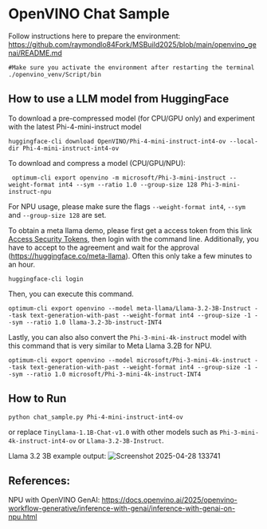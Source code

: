 # OpenVINO Chat Sample

Follow instructions here to prepare the environment:
https://github.com/raymondlo84Fork/MSBuild2025/blob/main/openvino_genai/README.md

```
#Make sure you activate the environment after restarting the terminal
./openvino_venv/Script/bin
```

## How to use a LLM model from HuggingFace

To download a pre-compressed model (for CPU/GPU only) and experiment with the latest Phi-4-mini-instruct model
```
huggingface-cli download OpenVINO/Phi-4-mini-instruct-int4-ov --local-dir Phi-4-mini-instruct-int4-ov
```

To download and compress a model (CPU/GPU/NPU):
```
 optimum-cli export openvino -m microsoft/Phi-3-mini-instruct --weight-format int4 --sym --ratio 1.0 --group-size 128 Phi-3-mini-instruct-npu
```
For NPU usage, please make sure the flags `--weight-format int4`, `--sym` and `--group-size 128` are set.

To obtain a meta llama demo, please first get a access token from this link [Access Security Tokens](https://huggingface.co/docs/hub/en/security-tokens), then login with the command line. Additionally, you have to accept to the agreement and wait for the approval (https://huggingface.co/meta-llama). Often this only take a few minutes to an hour.

```
huggingface-cli login
```
Then, you can execute this command. 
```
optimum-cli export openvino --model meta-llama/Llama-3.2-3B-Instruct --task text-generation-with-past --weight-format int4 --group-size -1 --sym --ratio 1.0 llama-3.2-3b-instruct-INT4
```

Lastly, you can also also convert the `Phi-3-mini-4k-instruct` model with this command that is very similar to Meta Llama 3.2B for NPU. 
```
optimum-cli export openvino --model microsoft/Phi-3-mini-4k-instruct --task text-generation-with-past --weight-format int4 --group-size -1 --sym --ratio 1.0 microsoft/Phi-3-mini-4k-instruct-INT4
```

## How to Run

```
python chat_sample.py Phi-4-mini-instruct-int4-ov
```
or replace `TinyLlama-1.1B-Chat-v1.0` with other models such as `Phi-3-mini-4k-instruct-int4-ov` or `Llama-3.2-3B-Instruct`.

Llama 3.2 3B example output:
![Screenshot 2025-04-28 133741](https://github.com/user-attachments/assets/532f6d66-2cc4-4a29-b71c-9c15f3716e7e)

## References:
NPU with OpenVINO GenAI: https://docs.openvino.ai/2025/openvino-workflow-generative/inference-with-genai/inference-with-genai-on-npu.html


